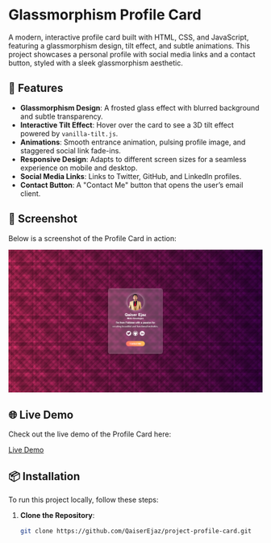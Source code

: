 # Glassmorphism Profile Card

A modern, interactive profile card built with HTML, CSS, and JavaScript, featuring a glassmorphism design, tilt effect, and subtle animations. This project showcases a personal profile with social media links and a contact button, styled with a sleek glassmorphism aesthetic.

## 🚀 Features
- **Glassmorphism Design**: A frosted glass effect with blurred background and subtle transparency.
- **Interactive Tilt Effect**: Hover over the card to see a 3D tilt effect powered by `vanilla-tilt.js`.
- **Animations**: Smooth entrance animation, pulsing profile image, and staggered social link fade-ins.
- **Responsive Design**: Adapts to different screen sizes for a seamless experience on mobile and desktop.
- **Social Media Links**: Links to Twitter, GitHub, and LinkedIn profiles.
- **Contact Button**: A "Contact Me" button that opens the user’s email client.

## 📸 Screenshot
Below is a screenshot of the Profile Card in action:

![Profile Card Screenshot](readme-images/preview.png)

## 🌐 Live Demo
Check out the live demo of the Profile Card here:

[Live Demo](https://qaiserejaz.github.io/profile-card/) 

## 📦 Installation
To run this project locally, follow these steps:

1. **Clone the Repository**:
   ```bash
   git clone https://github.com/QaiserEjaz/project-profile-card.git
